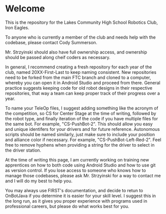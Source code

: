 # Welcome

This is the repository for the Lakes Community High School Robotics Club, Iron Eagles.

To anyone who is currently a member of the club and needs help with the codebase, please contact Cody Summerson.

Mr. Strzyinski should also have full ownership access, and ownership should be passed along cheif coders as necessary.

In general, I recommend creating a fresh repository for each year of the club, named 20XX-First-Last to keep naming consistent. New repositories need to be forked from the main FTC branch and cloned to a computer, whereby you can open it in Android Studio and proceed from there. General practice suggests keeping code for old robot designs in their respective repositories, that way a team can keep proper track of their progress over a year.

To name your TeleOp files, I suggest adding something like the acronym of the competition, so CS for Center Stage at the time of writing, followed by the robot type, and finally iteration of the code if you have multiple files for the same bot. For example, "CS-PushBot-2". This should allow you easy and unique identifers for your drivers and for future reference. 
Autonomous scripts should be named similarly, just make sure to include your position and alliance color if necessary. For example, "CS-PushBot-Left-Red-2". 
Feel free to remove hyphens when providing a string for the driver to select in the driver station.

At the time of writing this page, I am currently working on training new apprentices on how to both code using Android Studio and how to use git as version control. If you lose access to someone who knows how to manage those codebases, please ask Mr. Strzyinski for a way to contact me and I will do my best to help you.

You may always use FIRST's documentation, and decide to retun to OnBotJava if you determine it is easier for your skill level. I suggest this in the long run, as it gives you proper experience with programs used in professional careers, but please do what works best for you.

